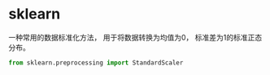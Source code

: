 # sklearn
一种常用的数据标准化方法， 用于将数据转换为均值为0， 标准差为1的标准正态分布。

```python
from sklearn.preprocessing import StandardScaler
```